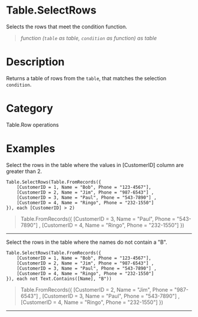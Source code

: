 # Table.SelectRows
Selects the rows that meet the condition function.
> _function (<code>table</code> as table, <code>condition</code> as function) as table_

# Description 
Returns a table of rows from the <code>table</code>, that matches the selection <code>condition</code>.
# Category 
Table.Row operations
# Examples 
Select the rows in the table where the values in [CustomerID] column are greater than 2.
```
Table.SelectRows(Table.FromRecords({
    [CustomerID = 1, Name = "Bob", Phone = "123-4567"],
    [CustomerID = 2, Name = "Jim", Phone = "987-6543"] ,
    [CustomerID = 3, Name = "Paul", Phone = "543-7890"] ,
    [CustomerID = 4, Name = "Ringo", Phone = "232-1550"]
}), each [CustomerID] > 2)
```
> Table.FromRecords({
    [CustomerID = 3, Name = "Paul", Phone = "543-7890"] ,
    [CustomerID = 4, Name = "Ringo", Phone = "232-1550"]
})
***
Select the rows in the table where the names do not contain a "B".
```
Table.SelectRows(Table.FromRecords({
    [CustomerID = 1, Name = "Bob", Phone = "123-4567"],
    [CustomerID = 2, Name = "Jim", Phone = "987-6543"] ,
    [CustomerID = 3, Name = "Paul", Phone = "543-7890"] ,
    [CustomerID = 4, Name = "Ringo", Phone = "232-1550"]
}), each not Text.Contains([Name], "B"))
```
> Table.FromRecords({
    [CustomerID = 2, Name = "Jim", Phone = "987-6543"] ,
    [CustomerID = 3, Name = "Paul", Phone = "543-7890"] ,
    [CustomerID = 4, Name = "Ringo", Phone = "232-1550"]
})
***
